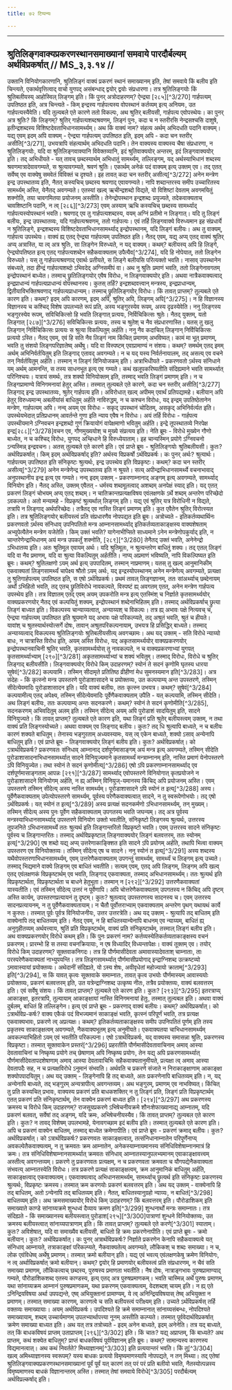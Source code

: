 ```yaml
---
title: ७२ टिप्पन्यः

---
```


[^3/269]: E2,4: akṛtakāryasaṃbandhaṃ

____________________________________________


## श्रुतिलिङ्गवाक्यप्रकरणस्थानसमाख्यानां समवाये पारदौर्बल्यम् अर्थविप्रकर्षात् // MS_३,३.१४ //

उक्तानि विनियोगकारणानि, श्रुतिलिङ्गं वाक्यं प्रकरणं स्थानं समाख्यानम् इति, तेषां समवाये किं बलीय इति चिन्त्यते, एकार्थवृत्तित्वाद् वाचो युगपद् असंबन्धाद् द्वयोर् द्वयोः संप्रधारणा। तत्र श्रुतिलिङ्गयोः किं श्रुतिबलीयस्य् आहोस्विल् लिङ्गम् इति। किं पुनर् अत्रोदाहरणम्? ऐन्द्र्या [२८५][^3/270] गार्हपत्यम् उपतिष्ठत इति, अत्र चिन्त्यते - किम् इन्द्रस्य गार्हपत्यस्य वोपस्थानं कर्तव्यम् इत्य् अनियमः, उत गार्हपत्यस्यैवेति। यदि तुल्यबले एते कारणे ततो विकल्पः, अथ श्रुतिर् बलीयसी, गार्हपत्य एवोपस्थेयः।
का पुनर् अत्र श्रुतिः? किं लिङ्गम्? श्रुतिर् गार्हपत्यशब्दश्रवणम्, लिङ्गं पुनः, कदा च न स्तरीरसि नेन्द्रसश्चसि दाशुषे, इतीन्द्रशब्दस्य विशिष्टदेवताभिधानसामर्थ्यम्। अथ किं वाक्यं नाम? संहत्य अर्थम् अभिदधति पदानि वाक्यम्। यद्य् एवम् इदम् अपि वाक्यम् - ऐन्द्र्या गार्हपत्यम् उपतिष्ठत इति, इदम् अपि - कदा चन स्तरीर् असीति[^3/271], उभयत्रापि संहत्यार्थम् अभिदधति पदानि। तेन वाक्यस्य वाक्यस्य चैषा संप्रधारणा, न श्रुतिलिङ्गयोः, यदि वा श्रुतिलिङ्गवाक्यानि विवेक्तव्यानि, इदं श्रुतिवाक्ययोर् अन्तरम्, इदं लिङ्गवाक्ययोर् इति।
तद् अभिधीयते - यत् तावच् छब्दस्यार्थम् अभिधातुं सामर्थ्यम्, तल्लिङ्गम्, यद् अर्थस्याभिधानं शब्दस्य श्रवणमात्रादेवावगम्यते, स श्रुत्यावगम्यते, श्रवणं श्रुतिः। एकार्थम् अनेकं पदं वाक्यम् इत्य् उक्तम् एव। तद् एतत् सर्वेष्व् एव वाक्येषु समवेतं विविक्तं च दृश्यते। इह तावत् कदा चन स्तरीर् असीत्य्[^3/272] अनेन मन्त्रेण इन्द्र उपस्थातव्य इति, नैतत् कस्यचिच् छब्दस्य श्रवणाद् एवावगम्यते। नापि शब्दान्तरस्य समीप उच्चारितस्य सामर्थ्यम् अस्ति, येनैतद् अवगम्यते। एतस्यां खल्व् ऋचीन्द्रशब्दो विद्यते, यो विशिष्टां देवताम् अवगमयितुं शक्नोति, तया चावगमितया प्रयोजनम् अस्तीति। तेनेन्द्रोपस्थान इन्द्रशब्दः प्रयुज्यते, तदेकवाक्यताच् चावशिष्टानि पदानि, न त्व् [२८६][^3/273] एवम् अस्याम् ऋचि कस्यचिच् छब्दस्य सामर्थ्याद् गार्हपत्यस्योपस्थानं भवति। श्रवणाद् एव तु गार्हपत्यशब्दस्य, वयम् अग्निं प्रतीमो न लिङ्गात्। यदि तु लिङ्गं बलीयः, इन्द्र उपस्थातव्यः, यदि गार्हपत्यश्रवणम्, ततो गार्हपत्यः।
एवं तर्हि लिङ्गवाक्ये विरुध्यमान इह संप्रधार्ये न श्रुतिलिङ्गे, इन्द्रशब्दस्य विशिष्टदेवताभिधानसामर्थ्याद् इन्द्रोपस्थानम्, यदि लिङ्गं बलीयः। अथ तु वाक्यम्, गार्हपत्य उपस्थेयः। वाक्यं ह्य् एतद् ऐन्द्र्या गार्हपत्यम् उपतिष्ठत इति। नैतद् एवम्, यद्य् अप्य् एतद् वाक्यं श्रुतिर् अप्य् अत्रास्ति, या त्व् अत्र श्रुतिः, सा लिङ्गेन विरुध्यते, न यद् वाक्यम्। कथम्? बलीयस्य् अपि हि लिङ्गे, ऐन्द्र्योपतिष्ठत इत्य् एतद् गार्हपत्यशब्देन सहैकवाक्यताम् उपैत्यैव[^3/274], यदि हि नोपेयात्, ततो लिङ्गेन विरुध्यते। यस् तु गार्हपत्यश्रवणाद् एवार्थः प्रतीयते, स लिङ्गे बलीयसि परित्यक्तो भवति। नासाव् उपस्थानेन संबध्यते, तदा हीन्द्रं गार्हपत्यशब्दो ऽभिवदेद् अग्निसमीपं वा। अथ नु श्रुतिः प्रमाणं भवति, ततो लिङ्गेनावगतम् इन्द्रोपस्थानं बाध्येत। तस्माच् छ्रुतिलिङ्गयोर् एवैष विरोधः, न लिङ्गवाक्ययोर् इति। अथवा नात्रैकवाक्यत्वाद् इन्द्रप्राधान्यं गार्हपत्यप्राधान्यं वोपस्थानस्य। कुतस् तर्हि? इन्द्रशब्दवत्त्वान् मन्त्रस्य, इन्द्रप्राधान्यम्, द्वितीयाविभक्तिश्रवणाद् गार्हपत्यप्राधान्यम्। तस्माच् छ्रुतिलिङ्गयोर् विरोधः।
किं तावत् प्राप्तम्? तुल्यबले एते कारण इति। कथम्? इदम् अपि कारणम्, इदम् अपि, श्रुतिर् अपि, लिङ्गम् अपि[^3/275]। न हि विज्ञानस्य विज्ञानस्य च कश्चिद् विशेष उपलभ्यते रूपं प्रति, अस्य भङ्गुरस्येव रूपम्, अस्य दृढस्येवेति। ननु लिङ्गस्य भङ्गुरस्येव रूपम्, सविचिकित्सो हि भवति लिङ्गात् प्रत्ययः, निर्विचिकित्सः श्रुतेः। नैतद् युक्तम्, यतो लिङ्गात् [२८७][^3/276] सविचिकित्सः प्रत्ययः, तस्य च श्रुतेश् च नैव संप्रधारणास्ति। यतस् तु खलु लिङ्गान् निर्विचिकित्सः प्रत्ययः स श्रुत्या विकल्पितुम् अर्हति। ननु नैव कदाचिल् लिङ्गान् निर्विचिकित्सः प्रत्ययो ऽस्ति। नैतद् एवम्, एवं हि सति नैव लिङ्गं नाम किंचित् प्रमाणम् अभविष्यत्। कामं मा भूत् प्रमाणम्, भवति तु संशयो लिङ्गपरिज्ञातेष्व् अर्थेषु। यदि वा विस्पष्टम् एवाप्रामाण्यं न संशयः। कथम्? समर्थम् एतद् इमम् अर्थम् अभिनिर्वर्तयितुम् इति लिङ्गाद् एतावद् अवगम्यते। न च यद् यस्य निर्वर्तनायालम्, तद् असत्य् एव वचने तन् निर्वर्तयितुम् अर्हति। तस्मान् न लिङ्गं विनियोजकम् इति।
अत्राभिधीयते - प्रकरणवतो ऽर्थस्य संनिधाने यम् अर्थम् आमनन्ति, स तस्य साधनभूत इत्य् एव गम्यते। कथं खलूपकरिष्यतीति संदिह्यमाने भवति सामर्थ्यात् परिनिश्चयः। यत्रायं समर्थः, तत्र शक्यो विनियोक्तम् इति, तस्माद् भवति लिङ्गं प्रमाणम् इति। न च लिङ्गप्रामाण्ये विनिगमनायां हेतुर् अस्ति। तस्मात् तुल्यबले एते कारणे, कदा चन स्तरीर् असीति[^3/277] लिङ्गाद् इन्द्र उपस्थातव्यः, श्रुतेर् गार्हपत्य इति। अविरोधात् खल्व् अपीमम् एवार्थं प्रतिपद्यामहे। बलीयान् अपि हेतुर् विरुध्यमान्म् अबलीयांसं बाधितुम् अर्हति नाविरुद्धम्, न च कश्चन विरोधः, यद् इन्द्रम् उपतिष्ठेतानेन मन्त्रेण, गार्हपत्यम् अपि।
नन्व् अयम् एव विरोधः - सकृद् उपस्थानं चोदितम्, असकृद् अभिनिर्वर्त्यत इति। उपस्थेयभेदात् प्रतिप्रधानम् आवर्तन्ते गुणा इति न्याय एवैष न विरोधः। अयं तर्हि विरोधः - गार्हपत्य उपस्थीयमाने ऽग्निवचन इन्द्रशब्दो गुणं क्रियायोगं वापेक्षमाणो भवितुम् अर्हति। इन्द्रे तूपस्थातव्ये निरपेक्ष इन्द्र[२८८][^3/278]वचन एव, गौणमुख्ययोश् च मुख्ये संप्रत्यय इति। नेति ब्रूमः - विरोधे मुख्येन गौणो बाध्येत, न च कश्चिद् विरोधः, युगपद् अभ्हिधाने हि विरुध्येयाताम्। इह चान्यस्मिन् प्रयोगे ऽग्निवचनो ऽन्यस्मिन्न् इन्द्रवचनः। अतस् तुल्यबले एते कारणे इति।
एवं प्राप्ते ब्रूमः - श्रुतिलिङ्गयोः श्रुतिबलीयसी। कुतः? अर्थविप्रकर्षात्। किम् इदम् अर्थविप्रकर्षाद् इति? अर्थस्य विप्रकर्षो ऽर्थविप्रकर्षः। कः पुनर् अर्थः? श्रुत्यार्थः। गार्हपत्यम् उपतिष्ठत इति संनिकृष्टः श्रुत्यर्थः, इन्द्र उपस्थेय इति विप्रकृष्टः। कथम्? कदा चन स्तरीर् असीत्य्[^3/279] अनेन मन्त्रेणेन्द्र उपस्थातव्य इति न श्रूयते। सत्य् अपीन्द्राभिधानसामर्थ्ये वचनाभावाद् अनुपस्थानीय इन्द्र इत्य् एव गम्यते।
नन्व् इदम् उक्तम् - प्रकरणाम्नानाद् अङ्गम् इत्य् अवगम्यते, सामर्थ्याद् विनियोग इति। नैतद् अस्ति, उक्तम् एवैतत् - धर्मस्य शब्दमूलत्वाद् अशब्दम् अनपेक्षं स्याद् इति। यद् एतत् प्रकरणं लिङ्गं चोभयम् अप्य् एतद् शब्दम्। न चातिक्रान्तप्रत्यक्षविषय एवंलक्षणके ऽर्थे शब्दम् अन्तरेण परिच्छेदो ऽवकल्पते। अतो मन्यामहे - विप्रकृष्टं श्रुत्यर्थाल् लिङ्गम् इति। यद्य् एवं श्रुतिर् यत्र विरोधिनी न विद्यते, तत्रापि न लिङ्गाद् अर्थपरिच्छेदः। तत्रैतद् एव नास्ति लिङ्गं प्रमाणम् इति। कुत एवैतेन श्रुतिर् विरोत्स्यत इति। तत्र श्रुतिलिङ्गयोर् बलीयस्त्वं प्रति संप्रधारणैव नोपपद्यत इति ब्रूमः।
अत्रोच्यते - इतिकर्तव्यथार्थिनः प्रकरणवतो ऽर्थस्य संनिधाव् उपनिपतितो मन्त्र आम्नानसामर्थ्याद् इतिकर्तव्यताकाङ्क्षस्य वाक्यशेषताम् अभ्युपेत्यैतेन मन्त्रेण यजेतेति। किम् उक्तं भवति? यागेनाभीप्सिते साध्यमाने ऽनेन मन्त्रेणोपकुर्याद् इति, न चान्तरेणेन्द्राभिधानम् अयं मन्त्र उपकर्तुं शक्नोति, [२८९][^3/280] तेनैतद् उक्तं भवति, अनेनेन्द्रो ऽभिधातव्य इति। अतः श्रुतिमूल एवायम् अर्थः। यदि श्रुतिमूलः, न श्रुत्यन्तरेण बाधितुं शक्यः। तद् एतल् लिङ्गं यदि वा नैव प्रमाणम्, यदि वा श्रुत्या विकल्पितुम् अर्हतीति। नाप्य् अप्रमाणं भविष्यति, नापि विकल्पिष्यत इति ब्रूमः। कथम्? श्रुतिलक्षणो ऽयम् अर्थ इत्य् उपपादितम्, तस्मान् नाप्रमाणम्। यतस् तु खल्व् आनुमानिकीम् एकवाक्यतां लिङ्गसामर्थ्यं चापेक्ष्य श्रौतो ऽयम् अर्थः, यद् इन्द्रस्योपस्थानम् अनेन मन्त्रेणेत्य् अवगम्यते, प्रत्यक्षा तु श्रुतिगार्हपत्यम् उपतिष्ठत इति, स एषो ऽर्थविप्रकर्षः। प्रथमं तावल् लिङ्गज्ञानम्, ततः सांअर्थ्याच् छब्देनायम् अर्थो ऽभिहितो भवति, तद् एतच् छ्रुतिविरोधे नावकल्पते, विस्पष्टं ह्य् अवगतम् एतत्, अनेन मन्त्रेण गार्हपत्य उपस्थेय इति। तत्र विज्ञातम् एतद् एवम् अयम् उपकरोति मन्त्र इत्य् एतस्मिंश् च निर्ज्ञाते कृतसामर्थ्ययोर् वाक्यप्रकरणयोर् नैतद् एवं कल्पयितुं शक्यम्, इन्द्रोपस्थानं शब्देनाभिहितम् इति। तस्माद् अर्थविप्रकर्षाच् छ्रुत्या लिङ्गं बाध्यत इति।
विकल्पस्य चान्याय्यत्वात्, अन्याय्यश् च विकल्पः। तत्र ह्य् अभावः पक्षे नित्यवच् च, ऐन्द्र्या गार्हपत्यम् उपतिष्ठत इति श्रूयमाने यद् अभावः पक्षे परिकल्प्यते, तद् अश्रुतं भवति, श्रुतं च हीयते। यावांश् च श्रुतस्यार्थस्योत्सर्गे दोषः, तावान् अश्रुतपरिकल्पनायाम्, उभयत्र हि प्रसिद्धिर् बाध्यते। तस्माद् अन्याय्यत्वाद् विकल्पस्य श्रुतिलिङ्गयोः श्रुतिबलीयसीत्य् अवगच्छामः।
अथ यद् उक्तम् - सति विरोधे न्याय्यो बाधः, न चात्रास्ति विरोध इति, अयम् अस्ति विरोधः, यद् अकृतसामर्थ्ययोर् वाक्यप्रकरणयोर् इन्द्रोपस्थानवाचिनी श्रुतिर् भवति, कृतसामर्थ्ययोस् तु नावकल्पते, न च वाक्यप्रकरणाभ्यां युगपत् कृतसामर्थ्याभ्याम् [२९०][^3/281] अकृतसामर्थ्याभ्यां च शक्यं भवितुम्। तस्माद् विरोधः, विरोधे च श्रुतिर् लिङ्गाद् बलीयसीति।
लिङ्गवाक्ययोर् विरोधे किम् उदाहरणम्? स्योनं ते सदनं कृणोमि घृतस्य धारया सुषेवं[^3/282] कल्पयामि। तस्मिन् सीदामृते प्रतितिष्ठ व्रीहीणां मेध सुमनस्यमान इति[^3/283]। अत्र संदेहः - किं कृत्स्नो मन्त्र उपस्तरणे पुरोडाशासादने च प्रयोक्तव्यः, उत कल्पयाम्य् अन्त उपस्तरणे, तस्मिन् सीदेत्येवमादिः पुरोडाशासादन इति। यदि वाक्यं बलीयः, ततः कृत्स्न उभयत्र। कथम्? सुषेवं[^3/284] कल्पयामीत्य् एतद् अपेक्ष्य, तस्मिन् सीदेत्येवमादिः पूर्वेणैकवाक्यताम् उपैति - यत् कल्पयामि, तस्मिन् सीदेति। अथ लिङ्गं बलीयः, ततः कल्पयाम्य् अन्तः सदनकरणे। कथम्? स्योनं ते सदनं कृणोमीति[^3/285], सदनकरणम् अभिवदितुम् अलम् इति। तस्मिन् सीदेत्य् अयम् अपि पुरोडाशं सादयितुम् इति, सादने विनियुज्यते।
किं तावत् प्राप्तम्? तुल्यबले एते कारण इति, यथा लिङ्गं प्रति श्रुतेर् बलीयस्त्वम् उक्तम्, न तथा वाक्यं प्रति लिङ्गस्योच्यते। अथवा वाक्यम् एव लिङ्गाद् बलीयः। कुतः? तद् धि श्रुत्यापि बाध्यते, न च बलीयः कारणं शक्यते बाधितुम्। तेनास्य भङ्गुरताम् अध्यवस्यामः, यस् त्व् एकेन बाध्यते, शक्यो ऽसाव् अन्येनापि बाधितुम् इति।
एवं प्राप्ते ब्रूमः - लिङ्गवाक्ययोर् लिङ्गं बलीय इति। कुतः? अर्थविप्रकर्षात्। को ऽत्रार्थविप्रकर्षः? प्रकरणवतः संनिधाव् आम्नानाद् दर्शपूर्णमासाङ्गम् अयं मन्त्र इत्य् अवगम्यते, तस्मिन् सीदेति पुरोडाशासादनाभिधानसामर्थ्यात् सादने विनियुज्यमाने कृतसामर्थ्यं मन्त्राम्नानम् इति, नास्ति प्रमाणं येनोपस्तरणे ऽपि विनियुज्येत। तथा स्योनं ते सदनं कृणोमीत्य्[^3/286] एषो ऽपि प्रकरणाम्नानसामर्थ्याद् एव दर्शपूर्णमासाङ्गताम् आपन्नः [२९१][^3/287] सामर्थ्याद् एवोपस्तरणे विनियोगात् कृतप्रयोजने न पुरोडाशासादने विनियोगम् अर्हति, न ह्य् अस्मिन् विनियुज्-यमानस्य किंचिद् अपि प्रयोजनम् अस्ति। एवम् उपस्तरणे तस्मिन् सीदेत्य् अस्य नास्ति सामर्थ्यम्। पूरोडाशासादने ऽपि स्योनं त इत्य्[^3/288] अस्य। पूर्वेणैकवाक्यताम् उपेत्योपस्तरणे सामर्थ्यम्, पूर्वस्य परेणैकवाक्यत्वात् सादने, न तु स्वरूपेणोभयोः। तद् एषो ऽर्थविप्रकर्षः।
यत् स्योनं त इत्य्[^3/289] अस्य प्रत्यक्षं सदनकर्मणो ऽभिधानसामर्थ्यम्, तन् मुख्यम्। तस्मिन् सीदेत्य् अस्य पुनः पूर्वेण सहैकवाक्यताम् उपगतस्य भवति जघन्यम्। तद् अत्र पूर्वस्य मन्त्रस्याभिधानसामर्थ्याद् उपस्तरणे विनियोग उक्तो भवतीति, संनिकृष्टो लिङ्गस्य श्रुत्यर्थः, उत्तरस्य तूपजनिते ऽभिधानसामर्थ्ये ततः श्रुत्यर्थ इति लिङ्गान्तरितो विप्रकृष्टो भवति। एवम् उत्तरस्य सादने संनिकृष्टः पूर्वस्य च लिङ्गान्तरितः। तस्माद् अर्थविप्रकृष्टाल् लिङ्गवाक्ययोर् लिङ्गं बलवत्तरम्, ततः स्योनम् इत्य्[^3/290] एष शब्दो यद्य् अप्य् उत्तरेणाकाङ्क्शित इति सादने ऽपि प्रयोगम् अर्हति, तथापि भित्वा वाक्यम् उपस्तरण एव विनियोक्तव्यः। तस्मिन् सीदेत्य् एष च सादने।
ननु स्योनं त इत्य्[^3/291] अस्य शब्दस्य यथैवोपस्तरणाभिधानसामर्थ्यम्, एवम् उत्तरेणैकवाक्यताम् उपगन्तुं सामर्थ्यम्, सामर्थ्यं च लिङ्गम् इत्य् उच्यते। तस्माद् भिद्यमाने वाक्ये लिङ्गम् एव बाधितं भवतीति। सत्यम् एवम्, एतद् अपि लिङ्गम्, लिङ्गम् अपि खल्व् एतद् एवंलक्षणकं विप्रकृष्टार्थम् एव भवति, लिङ्गाद् एकवाक्यता, तस्माद् अभिधानसामर्थ्यम्। ततः श्रुत्यर्थ इति विप्रकृष्टार्थता, विप्रकृष्टार्थता च बाधने हेतुभूता। तस्मान् न [२९२][^3/292] उत्तरणैकवाक्यतां यास्यतीति। एवं तस्मिन् सीदेत्य् उत्तरं न पूर्वेणापि।
अपि चोत्तरेणैकवाक्यताम् उपगतस्य न किंचिद् अपि दृष्टम् अस्ति कार्यम्, उपस्तरणप्रत्यायनं तु दृष्टम्। कुतः? श्रुतत्वाद् उपस्तरणस्य सादनस्य च। एवम् उत्तरस्य सादनप्रत्यायनम्, न तु पूर्वेणैकवाक्यतायाम्। न चैतौ पूर्वोत्तराभ्याम् एकवाक्यताम् अन्तरेण पृथग् यथायथं कार्ये न कुरुतः। तस्मात् पूर्वः पूर्वत्र विनियोजनीयः, उत्तर उत्तरत्रेति।
अथ यद् उक्तम् - श्रुत्यापि तद् बाधितम् इति वाक्येनापि तद् बाधितव्यम् इति। नैतद् एवम्, न हि बाधितस्यान्येनापि बाधनम् एव न्याय्यम्, बाधितं ह्य् अनुगृहीतव्यम् अर्थवत्त्वाय, श्रुतिं प्रति विप्रकृष्टार्थम्, वाक्यं प्रति संनिकृष्टार्थम्, तस्माल् लिङ्गं बलीय इति।
अथ वाक्यप्रकरणयोर् विरोधे कथम् इति। किं पुनः प्रकरणं नाम? कर्तव्यस्येतिकर्तव्यताकाङ्क्षस्य वचनं प्रकरणम्। प्रारम्भो हि स तस्या वचनक्रियायाः, न एष विध्यादिर् विध्यन्तापेक्षः। वाक्यं तूक्तम् एव। तयोर् विरोधे किम् उदाहरणम्? सूक्तवाकनिगदः। तत्र हि पौर्णमासीदेवता अमावास्यादेवताश् चाम्नाताः, ताः परस्परेणैकवाक्यतां नाभ्युपयन्ति। तत्र लिङ्गसामर्थ्यात् पौर्णमासीप्रयोगाद् इन्द्राग्निशब्द उत्क्रष्टव्यो ऽमावास्यायां प्रयोक्तव्यः। अथेदानीं संदिह्यते, यो ऽस्य शेषः, अवीवृधेतां महोज्यायो क्राताम्[^3/293] इति[^3/294], स किं यावत् कृत्वः सूक्तवाके समाम्नातः, तावत् कृत्व उभयोः पौर्णमास्यम् आवास्ययोः प्रयोक्तव्यः, प्रकरणं बलवत्तरम् इति, उत यत्रेन्द्राग्निशब्द उत्कृष्य नीतः, तत्रैव प्रयोक्तव्यः, वाक्यं बलवत्तरम् इति। एवं सर्वेषु संशयः।
किं तावत् प्राप्तम्? तुल्यबले एते कारण इति। कुतः? [२९३][^3/295] इतरत्राप्य् आकाङ्क्षा, इतरत्रापि, तुल्यायाम् आकाङ्क्षायां नास्ति विनिगमनायां हेतुः, तस्मात् तुल्यबल इति। अथवा वाक्यं दुर्बलम्, बाधितं हि तल्लिङ्गेन।
इत्य् एवं प्राप्ते ब्रूमः - प्रकरणाद् वाक्यं बलीयः। कथम्? अर्थविप्रकर्षात्। को ऽत्रार्थविप्र-कर्षः? वाक्य एकैकं पदं विभज्यमानं साकाङ्क्षं भवति, कृत्स्नं परिपूर्णं भवति, तत्र प्रत्यक्ष एकवाक्यभावः, प्रकरणे त्व् अप्रत्यक्षः। कथम्? इतिकर्तव्यताकाङ्क्षस्य समीप उपनिपतितं पूर्णम् इति तस्य प्रकृतस्य साकाङ्क्षत्वम् अवगम्यते, नैकवाक्यभूतम् इत्य् अनुमीयते। एकवाक्यतया चाभिधानसामर्थ्यम् अवकल्प्याभिहितो ऽयम् एवं भवतीति परिकल्पना। एषो ऽत्रार्थविप्रकर्षः, यद् वाक्यस्य समासन्ना श्रुतिः, प्रकरणस्य विप्रकृष्टा। तस्मात् सूक्तवाकेन प्रस्तरं[^3/296] प्रहरतीति पौर्णमासीदेवतावाचिनाम् अमाव् आस्या देवतावाचिनां च निष्कृष्य प्रयोगे तच् छेषाणाम् अपि निष्कृष्य प्रयोगः, तेन यद्य् अपि प्रकरणसामर्थ्यात् पौर्णमासीदेवतापदशेषाणाम् अमाव् आस्या देवतावाचिभिः सहैकवाक्यतानुमीयते, प्रत्यक्षा त्व् अमाव् आस्या देवतापदैः सह, न च प्रत्यक्षविरोधे ऽनुमानं संभवति। अर्थवति च प्रकरणे संजाते न निराकाङ्क्षाणाम् आकाङ्क्षा शक्योपपादयितुम्।
अथ यद् उक्तम् - लिङ्गेनापि हि तद् बाध्यते, अतः प्रकरणेनापि बाधितव्यम् इति। न, यद् अन्येनापि बाध्यते, तद् भङ्गुरम् अन्यत्रापीत्य् अवगन्तव्यम्। अथ भङ्गुरम्, प्रमाणम् एव नाभविष्यत्। किंचित् तु प्रति कस्यचित् प्रभावः, वाक्यस्य प्रकरणं प्रति बाधकशक्तिर् न तु लिङ्गं प्रति, लिङ्गं प्रति विप्रकृष्टार्थम् एतत् प्रकरणं प्रति संनिकृष्टार्थम्, तेन वाक्येन प्रकरणं बाध्यत इति।
[२९४][^3/297] अथ प्रकरणस्य क्रमस्य च विरोधे किम् उदाहरणम्? राजसूयप्रकरणे ऽभिषेचनीयक्रमे शौनःशेफाख्यानाद्य् आम्नातम्, यदि प्रकरणं बलवत्, सर्वेषां तद् अङ्गम्, यदि क्रमः, अभिषेचनीयस्यैव। किं तावत् प्राप्तम्? तुल्यबल एते कारण इति। कुतः? न तावद् विशेषम् उपलभामहे, येनावगच्छाम इदं बलीय इति। तस्मात् तुल्यबले एते कारण इति। अपि च प्रकरणं वाक्येन बाधितम्, तस्माद् बाध्येत क्रमेणापीति।
एवं प्राप्ते ब्रूमः - प्रकरणं क्रमाद् बलीयः। कुतः? अर्थविप्रकर्षात्। को ऽत्रार्थविप्रकर्षः? प्रकरणवतः साकाङ्क्षत्वात्, तत्संनिधानाम्नातेन परिपूर्णेनाप्य् अवकल्पेतैकवाक्यत्वम्, न तु क्रमवतः क्रम आम्नातेन, अनेकस्याम्नायमानस्य संनिधिविशेषाम्नानमात्रं हि क्रमः। तत्र संनिधिविशेषाम्नानसामर्थ्यात् क्रमवतः संनिधाव् आम्नातस्यानुपलभ्यमानम् एवाकाङ्क्षावत्त्वम् अस्तीत्य् अवगन्तव्यम्। प्रकरणे तु प्रकरणवतः प्रत्यक्षम्, न च प्रकरणवता क्रमवता च यौगपद्येनैकवाक्यता संभवत्य् आम्नातस्येति विरोधः। तत्र प्रकरणे प्रत्यक्षं साकाङ्क्षत्वम्, क्रम आनुमानिकं बाधितुम् अर्हति, साकाङ्क्षत्वाद् एकवाक्यत्वम्। एकवाक्यत्वाद् अभिधानसामर्थ्यम्, सामर्थ्याच् छ्रुत्यर्थ इति संनिकृष्टः प्रकरणस्य श्रुत्यर्थः, विप्रकृष्टः क्रमस्य। तस्मात् क्रम करणयोः प्रकरणं बलवत्तरम् इति।
अथ यद् उक्तम् - वाक्येनापि हि तद् बाधितम्, अतो ऽन्येनापि तद् बाधितव्यम् इति। नैतत्, बाधितस्यानुग्रहो न्याय्यः, न बाधितं[^3/298] बाधितव्यम् इति।
अथ क्रमसमाख्ययोर् विरोधे किम् उदाहरणम्? किं बलवत्तरम् इति। पौरोडाशिकम् इति समाख्याते काण्डे सांनाय्यक्रमे शुन्धध्वं दैव्याय क्रमण इति[^3/299] शुन्धनार्थो मन्त्रः समाम्नातः। तत्र संदिह्यते - किं समाख्यानस्य बलीयस्त्वात् पुरोडाश[२९५][^3/300]पात्राणां शुन्धने विनियोक्तव्यः, उत क्रमस्य बलीयस्त्वात् सांनाय्यपात्राणाम् इति। किं तावत् प्राप्तम्? तुल्यबले एते करणे[^3/301] स्याताम्। कुतः? अविशेषात्, यदि वा समाख्यैव बलीयसी, बाधितो हि क्रमः प्रकरणेनापीति।
एवं प्राप्ते ब्रूमः - क्रमो बलीयान्। कुतः? अर्थविप्रकर्षात्। कः पुनर् अत्रार्थविप्रकर्षः? निर्ज्ञाते प्रकरणेन केनापि सहैकवाक्यत्वे यत् संनिधाव् आम्नायते, तत्राकाङ्क्षां परिकल्प्यते, नैकवाक्यतेत्य् अवगम्यते, लौकिकश् च शब्दः समाख्या। न च, लोक एवंविधेष्व् अर्थेषु प्रमाणम्। तस्मात् क्रमो बलीयान् इति।
यद्य् एवं भवत्य् एवंलक्षणकेषु क्रमेण विनियोगः, न त्व् अर्थाविप्रकर्षात् क्रमो बलीयान्। कथम्? द्वयोर् हि प्रमाणयोर् बलीयस्त्वं प्रति संप्रधारणम्, न चैवं सति समाख्या प्रमाणम्, लौकिकत्वाच् छब्दस्य, पुरुषस्य प्रमाणता भवतीति। नैष दोषः, नात्राङ्गभावः पुरुषप्रामाण्याद् गम्यते, पौरोडाशिकशब्द एतस्य काण्डस्य, इत्य् एतद् अत्र पुरुषप्रमाणकम्। भवति चास्मिन्न् अर्थे पुरुषः प्रमाणम्, यथा सांनाय्यक्रम आम्नानं पुरुषप्रमाणकम्, यथा प्रकरणम् एकवाक्यत्वम्, वेदशब्दश् चायम् इति। न ह्य् एते ऽनिन्द्रियविषया अर्था उपपद्यन्ते, एष्व् अभियुक्तानां प्रामाण्यम्, ये त्व् अनिन्द्रियविषयास् तेष्व् अभियुक्ता न प्रमाणम्। तस्मात् समाख्या कारणम्, कारणत्वे च सति बलीयस्त्वं परीक्ष्यम् इति।
उच्यते ऽर्थविप्रकर्षस् तर्हि वक्तव्यः समाख्यायाः। अयम् अर्थविप्रकर्षः। उपदिश्यते हि क्रमे समाम्नानात् सांनाय्यसंबन्धः, नोपदिश्यते समाख्यायाम्, शब्दम् उच्चार्यमाणम् उपलभ्यार्थापत्त्या नूनम् अस्तीति कल्प्यते। तस्मात् पूर्ववेदार्थविप्रकर्षात् क्रमेण समाख्या बाध्यत इति।
अथ यत् तत्र तत्रोच्यते - इदम् अनेन बाध्यते, इदम् अनेनेति। तत्र यद् बाध्यते, तत् किं बाधकविषयं प्राप्तम् उताप्राप्तम् [२९६][^3/302] इति। किं चातः? यद्य् अप्राप्तम्, किं बाध्यते? अथ प्राप्तम्, कथं शक्येत बाधितुम्? प्राप्तं बाधकविषयं पूर्वविज्ञानम् इति ब्रूमः। कथम्? सामान्यस्य कारणस्य विद्यमानत्वात्। अथ कथं निवर्तते? मिथ्याज्ञानम्[^3/303] इति प्रत्ययान्तरं भवति। किं तु[^3/304] खल्व् अमिथ्याज्ञानस्य स्वरूपम्? यस्य बाधकः प्रत्ययो विमृष्यमाणस्यापि नोपपद्यते, न तन् मिथ्या। तद् एतेषां श्रुतिलिङ्गवाक्यप्रकरणस्थानसमाख्यानां पूर्वं पूर्वं यत् कारणं तत् परं परं प्रति बलीयो भवति, नैतस्योत्पन्नस्य विमृष्यमाणस्य बाधकं विज्ञानान्तरम् अस्ति। तस्मात् तेषां समवाये विरोधे[^3/305] परदौर्बल्यम् अर्थविप्रल्कर्षाद् इति।
